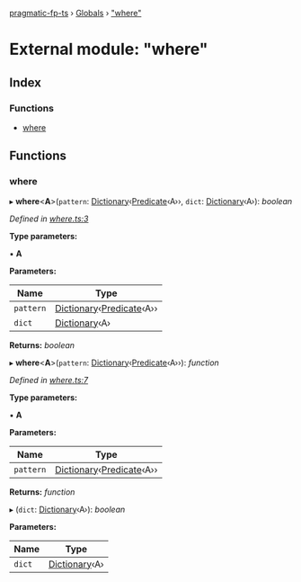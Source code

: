 [pragmatic-fp-ts](../README.md) › [Globals](../globals.md) › ["where"](_where_.md)

# External module: "where"

## Index

### Functions

* [where](_where_.md#where)

## Functions

###  where

▸ **where**<**A**>(`pattern`: [Dictionary](_types_.md#dictionary)‹[Predicate](_types_.md#predicate)‹A››, `dict`: [Dictionary](_types_.md#dictionary)‹A›): *boolean*

*Defined in [where.ts:3](https://github.com/hermann-p/pragmatic-fp-ts/blob/16cc592/src/where.ts#L3)*

**Type parameters:**

▪ **A**

**Parameters:**

Name | Type |
------ | ------ |
`pattern` | [Dictionary](_types_.md#dictionary)‹[Predicate](_types_.md#predicate)‹A›› |
`dict` | [Dictionary](_types_.md#dictionary)‹A› |

**Returns:** *boolean*

▸ **where**<**A**>(`pattern`: [Dictionary](_types_.md#dictionary)‹[Predicate](_types_.md#predicate)‹A››): *function*

*Defined in [where.ts:7](https://github.com/hermann-p/pragmatic-fp-ts/blob/16cc592/src/where.ts#L7)*

**Type parameters:**

▪ **A**

**Parameters:**

Name | Type |
------ | ------ |
`pattern` | [Dictionary](_types_.md#dictionary)‹[Predicate](_types_.md#predicate)‹A›› |

**Returns:** *function*

▸ (`dict`: [Dictionary](_types_.md#dictionary)‹A›): *boolean*

**Parameters:**

Name | Type |
------ | ------ |
`dict` | [Dictionary](_types_.md#dictionary)‹A› |
